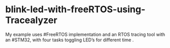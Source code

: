 # blink-led-with-freeRTOS-using-Tracealyzer
My example uses #FreeRTOS implementation  and an RTOS tracing tool with an #STM32, with four  tasks toggling LED’s for different time .
